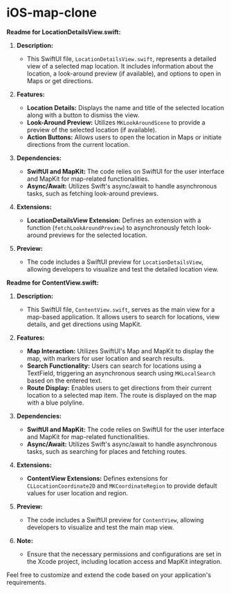 # iOS-map-clone
**Readme for LocationDetailsView.swift:**

1. **Description:**
   - This SwiftUI file, `LocationDetailsView.swift`, represents a detailed view of a selected map location. It includes information about the location, a look-around preview (if available), and options to open in Maps or get directions.

2. **Features:**
   - **Location Details:** Displays the name and title of the selected location along with a button to dismiss the view.
   - **Look-Around Preview:** Utilizes `MKLookAroundScene` to provide a preview of the selected location (if available).
   - **Action Buttons:** Allows users to open the location in Maps or initiate directions from the current location.

3. **Dependencies:**
   - **SwiftUI and MapKit:** The code relies on SwiftUI for the user interface and MapKit for map-related functionalities.
   - **Async/Await:** Utilizes Swift's async/await to handle asynchronous tasks, such as fetching look-around previews.

4. **Extensions:**
   - **LocationDetailsView Extension:** Defines an extension with a function (`fetchLookAroundPreview`) to asynchronously fetch look-around previews for the selected location.

5. **Preview:**
   - The code includes a SwiftUI preview for `LocationDetailsView`, allowing developers to visualize and test the detailed location view.

**Readme for ContentView.swift:**

1. **Description:**
   - This SwiftUI file, `ContentView.swift`, serves as the main view for a map-based application. It allows users to search for locations, view details, and get directions using MapKit.

2. **Features:**
   - **Map Interaction:** Utilizes SwiftUI's Map and MapKit to display the map, with markers for user location and search results.
   - **Search Functionality:** Users can search for locations using a TextField, triggering an asynchronous search using `MKLocalSearch` based on the entered text.
   - **Route Display:** Enables users to get directions from their current location to a selected map item. The route is displayed on the map with a blue polyline.

3. **Dependencies:**
   - **SwiftUI and MapKit:** The code relies on SwiftUI for the user interface and MapKit for map-related functionalities.
   - **Async/Await:** Utilizes Swift's async/await to handle asynchronous tasks, such as searching for places and fetching routes.

4. **Extensions:**
   - **ContentView Extensions:** Defines extensions for `CLLocationCoordinate2D` and `MKCoordinateRegion` to provide default values for user location and region.

5. **Preview:**
   - The code includes a SwiftUI preview for `ContentView`, allowing developers to visualize and test the main map view.

6. **Note:**
   - Ensure that the necessary permissions and configurations are set in the Xcode project, including location access and MapKit integration.

Feel free to customize and extend the code based on your application's requirements.

